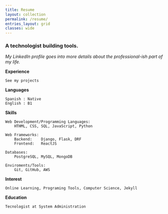 ```yaml
---
title: Resume
layout: collection
permalink: /resume/
entries_layout: grid
classes: wide
---
```


### A technologist building tools.

*My LinkedIn profile goes into more details about the professional-ish part of my life.*

**Experience**

    See my projects

**Languages**

    Spanish : Native
    English : B1

**Skills**

    Web Development/Programming Languages:
        HTHML, CSS, SQL, JavaScript, Python

    Web Frameworks:
        Backend:    Django, Flask, DRF  
        Frontend:   ReactJS

    Databases:
        PostgreSQL, MySQL, MongoDB

    Enviroments/Tools:
        Git, GitHub, AWS

**Interest**

    Online Learning, Programing Tools, Computer Science, Jekyll

**Education**

    Tecnologist at System Administration
